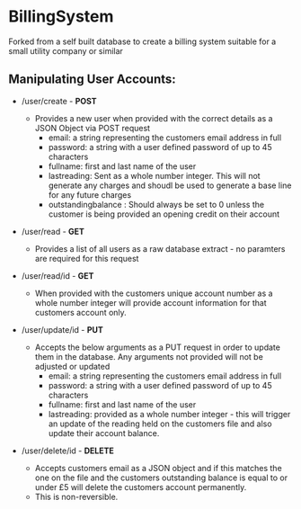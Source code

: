 # BillingSystem
Forked from a self built database to create a billing system suitable for a small utility company or similar


## Manipulating User Accounts:
* /user/create - **POST**
  * Provides a new user when provided with the correct details as a JSON Object via POST request
    * email: a string representing the customers email address in full
    * password: a string with a user defined password of up to 45 characters
    * fullname: first and last name of the user 
    * lastreading: Sent as a whole number integer. This will not generate any charges and shoudl be used to generate a base line for any future charges
    * outstandingbalance : Should always be set to 0 unless the customer is being provided an opening credit on their account
    


* /user/read - **GET**
  * Provides a list of all users as a raw database extract - no paramters are required for this request
* /user/read/id - **GET**
  * When provided with the customers unique account number as a whole number integer will provide account information for that customers account only.



* /user/update/id - **PUT**
  * Accepts the below arguments as a PUT request in order to update them in the database. Any arguments not provided will not be adjusted or updated
    * email: a string representing the customers email address in full
    * password: a string with a user defined password of up to 45 characters
    * fullname: first and last name of the user 
    * lastreading: provided as a whole number integer - this will trigger an update of the reading held on the customers file and also update their account balance.
    
    
* /user/delete/id - **DELETE**
  * Accepts customers email as a JSON object and if this matches the one on the file and the customers outstanding balance is equal to or under £5 will delete the customers account permanently.
  * This is non-reversible. 